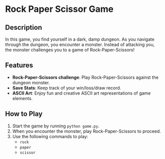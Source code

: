 # Rock Paper Scissor Game

## Description
In this game, you find yourself in a dark, damp dungeon. As you navigate through the dungeon, you encounter a monster. Instead of attacking you, the monster challenges you to a game of Rock-Paper-Scissors!

## Features
- **Rock-Paper-Scissors challenge**: Play Rock-Paper-Scissors against the dungeon monster.
- **Save Stats**: Keep track of your win/loss/draw record.
- **ASCII Art**: Enjoy fun and creative ASCII art representations of game elements.

## How to Play
1. Start the game by running `python game.py`.
2. When you encounter the monster, play Rock-Paper-Scissors to proceed.
3. Use the following commands to play:
    - `rock`
    - `paper`
    - `scissor`
